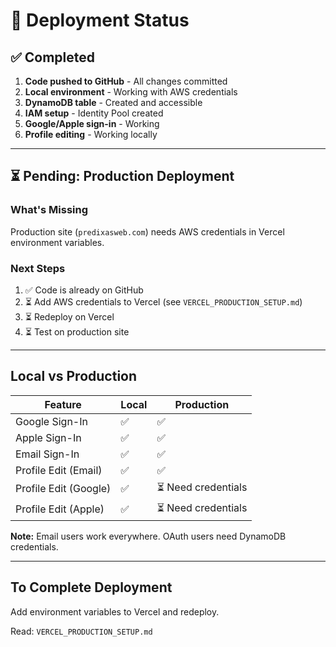 # 🚀 Deployment Status

## ✅ Completed

1. **Code pushed to GitHub** - All changes committed
2. **Local environment** - Working with AWS credentials
3. **DynamoDB table** - Created and accessible
4. **IAM setup** - Identity Pool created
5. **Google/Apple sign-in** - Working
6. **Profile editing** - Working locally

---

## ⏳ Pending: Production Deployment

### What's Missing

Production site (`predixasweb.com`) needs AWS credentials in Vercel environment variables.

### Next Steps

1. ✅ Code is already on GitHub
2. ⏳ Add AWS credentials to Vercel (see `VERCEL_PRODUCTION_SETUP.md`)
3. ⏳ Redeploy on Vercel
4. ⏳ Test on production site

---

## Local vs Production

| Feature | Local | Production |
|---------|-------|------------|
| Google Sign-In | ✅ | ✅ |
| Apple Sign-In | ✅ | ✅ |
| Email Sign-In | ✅ | ✅ |
| Profile Edit (Email) | ✅ | ✅ |
| Profile Edit (Google) | ✅ | ⏳ Need credentials |
| Profile Edit (Apple) | ✅ | ⏳ Need credentials |

**Note:** Email users work everywhere. OAuth users need DynamoDB credentials.

---

## To Complete Deployment

Add environment variables to Vercel and redeploy.

Read: `VERCEL_PRODUCTION_SETUP.md`


